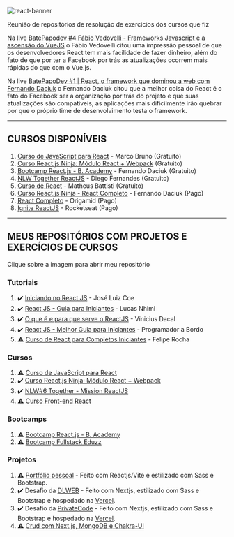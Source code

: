 ![react-banner](https://user-images.githubusercontent.com/37590954/130167113-36f7cc8d-fe67-4bb6-9b11-f9aab3387cf0.jpeg)

Reunião de repositórios de resolução de exercícios dos cursos que fiz

Na live [BatePapodev #4 Fábio Vedovelli - Frameworks Javascript e a ascensão do VueJS](https://www.youtube.com/watch?v=3t08FlpxARI) o Fábio Vedovelli citou uma impressão pessoal de que os desenvolvedores React tem mais facilidade de fazer dinheiro, além do fato de que por ter a Facebook por trás as atualizações ocorrem mais rápidas do que com o Vue.js.

Na live [BatePapoDev #1 | React, o framework que dominou a web com Fernando Daciuk](https://youtu.be/Fh6vnBTdKvE?t=683) o Fernando Daciuk citou que a melhor coisa do React é o fato do Facebook ser a organização por trás do projeto e que suas atualizações são compativeis, as aplicações mais dificilmente irão quebrar por que o próprio time de desenvolvimento testa o framework.

---
## CURSOS DISPONÍVEIS

1. [Curso de JavaScript para React](https://www.youtube.com/playlist?list=PLirko8T4cEmzWZVn_ZKQbfDOuCnSZJ4va) - Marco Bruno (Gratuito)
1. [Curso React.js Ninja: Módulo React + Webpack](https://www.udemy.com/course/reactjs-ninja-modulo-react-webpack/) (Gratuito)
1. [Bootcamp React.js - B. Academy](https://fdaciuk.notion.site/Bootcamp-React-js-B-Academy-04beed6c0dda4b79a28709b0f4cf6042) - Fernando Daciuk (Gratuito)
1. [NLW Together ReactJS](https://app.rocketseat.com.br/node/mission-react-js) - Diego Fernandes (Gratuito)
1. [Curso de React](https://www.youtube.com/playlist?list=PLnDvRpP8BneyVA0SZ2okm-QBojomniQVO) - Matheus Battisti (Gratuito)
1. [Curso React.js Ninja - React Completo](https://www.udemy.com/course/curso-reactjs-ninja/) - Fernando Daciuk (Pago)
1. [React Completo](https://www.origamid.com/curso/react-completo/) - Origamid (Pago)
1. [Ignite ReactJS](https://rocketseat.com.br/ignite) - Rocketseat (Pago)

---

## MEUS REPOSITÓRIOS COM PROJETOS E EXERCÍCIOS DE CURSOS
Clique sobre a imagem para abrir meu repositório

### Tutoriais 
1. ✔️ [Iniciando no React JS](https://github.com/Darlley/ReactJS/tree/main/tutorial-jose-luiz-coe) - José Luiz Coe
1. ✔️ [React.JS - Guia para Iniciantes](https://github.com/Darlley/ReactJS/tree/main/tutorial-lucas-nhimi) - Lucas Nhimi
1. ✔️ [O que é e para que serve o ReactJS](https://github.com/Darlley/ReactJS/tree/main/tutorial-vinicius-dacal) - Vinicius Dacal
1. ✔️ [React JS - Melhor Guia para Iniciantes](https://github.com/Darlley/ReactJS/tree/main/tutorial-ayrton-teshima) - Programador a Bordo
1. ⚠ [Curso de React para Completos Iniciantes](https://github.com/Darlley/ReactJS/tree/main/tutorial-felipe-rocha) - Felipe Rocha

### Cursos
1. ⚠ [Curso de JavaScript para React](https://github.com/Darlley/CollabCode/tree/main/matching-game)
1. ✔️ [Curso React.js Ninja: Módulo React + Webpack](https://github.com/Darlley/ReactJS/tree/main/react-ninja-webpack)
1. ✔️ [NLW#6 Together - Mission ReactJS](https://github.com/Darlley/letmeask-vite)
1. ⚠ [Curso Front-end React](https://github.com/Darlley/curso-fullstack-devinvestidor-react)

### Bootcamps
1. ⚠ [Bootcamp React.js - B. Academy](https://github.com/Darlley/Bootcamp-React)
1. ⚠ [Bootcamp Fullstack Eduzz](https://github.com/Darlley/digital-innovation-one/tree/main/bootcamp-Eduzz-Fullstack-Developer)

### Projetos
1. ⚠ [Portfólio pessoal](https://github.com/Darlley/portfolio-vite) - Feito com Reactjs/Vite e estilizado com Sass e Bootstrap.
1. ✔️ Desafio da [DLWEB](https://github.com/Darlley/sorteio-page) - Feito com Nextjs, estilizado com Sass e Bootstrap e hospedado na [Vercel](https://sorteio-woad.vercel.app/).
1. ✔️ Desafio da [PrivateCode](https://github.com/Darlley/desafio-privatecode) - Feito com Nextjs, estilizado com Sass e Bootstrap e hospedado na [Vercel](https://privatecode.vercel.app/).
1. ⚠ [Crud com Next.js, MongoDB e Chakra-UI](https://github.com/Darlley/crud-next-mongodb-chakraui)
